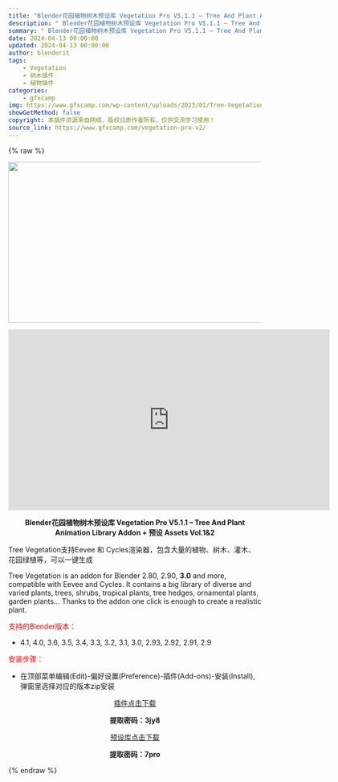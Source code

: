 ```yaml
---
title: "Blender花园植物树木预设库 Vegetation Pro V5.1.1 – Tree And Plant Animation Library Addon + 预设 Assets Vol.1&2"
description: "﻿﻿ Blender花园植物树木预设库 Vegetation Pro V5.1.1 – Tree And Plant Animation Library Addon + 预设 Assets..."
summary: "﻿﻿ Blender花园植物树木预设库 Vegetation Pro V5.1.1 – Tree And Plant Animation Library Addon + 预设 Assets..."
date: 2024-04-13 00:00:00
updated: 2024-04-13 00:00:00
author: blenderit
tags: 
    - Vegetation
    - 树木插件
    - 植物插件
categories:
    - gfxcamp
img: https://www.gfxcamp.com/wp-content/uploads/2023/01/Tree-Vegetation-Tree-And-Plant-Animation-Library-Addon.jpg
showGetMethod: false
copyright: 本插件资源来自网络，版权归原作者所有，仅供交流学习使用！
source_link: https://www.gfxcamp.com/vegetation-pro-v2/
---
```


{% raw %}
<div><p><img decoding="async" class="aligncenter size-full wp-image-120829" src="https://www.gfxcamp.com/wp-content/uploads/2023/01/Tree-Vegetation-Tree-And-Plant-Animation-Library-Addon.jpg" data-src="https://www.gfxcamp.com/wp-content/uploads/2023/01/Tree-Vegetation-Tree-And-Plant-Animation-Library-Addon.jpg" alt="" width="640" height="320" data-srcset="https://www.gfxcamp.com/wp-content/uploads/2023/01/Tree-Vegetation-Tree-And-Plant-Animation-Library-Addon.jpg 640w, https://www.gfxcamp.com/wp-content/uploads/2023/01/Tree-Vegetation-Tree-And-Plant-Animation-Library-Addon-150x75.jpg 150w" data-sizes="(max-width: 640px) 100vw, 640px"></p><p style="text-align: center;"><iframe loading="lazy" src="https://player.youku.com/embed/XNTg5MjAwMzAwNA==" width="640" height="360" frameborder="0" allowfullscreen="allowfullscreen" data-mce-fragment="1"><span data-mce-type="bookmark" style="display: inline-block; width: 0px; overflow: hidden; line-height: 0;" class="mce_SELRES_start">﻿</span><span data-mce-type="bookmark" style="display: inline-block; width: 0px; overflow: hidden; line-height: 0;" class="mce_SELRES_start">﻿</span></iframe></p><p style="text-align: center;"><strong>Blender花园植物树木预设库 Vegetation Pro V5.1.1 – Tree And Plant Animation Library Addon + 预设 Assets Vol.1&amp;2</strong></p><p>Tree Vegetation支持Eevee 和 Cycles渲染器，包含大量的植物、树木、灌木、花园绿植等，可以一键生成</p><p>Tree Vegetation is an addon for Blender 2.80, 2.90, <b>3.0</b> and more, compatible with Eevee and Cycles. It contains a big library of diverse and varied plants, trees, shrubs, tropical plants, tree hedges, ornamental plants, garden plants… Thanks to the addon one click is enough to create a realistic plant.</p><p style="text-align: left;"><span style="color: #ff0000;">支持的Blender版本：</span></p><ul>
<li style="text-align: left;">4.1, 4.0, 3.6, 3.5, 3.4, 3.3, 3.2, 3.1, 3.0, 2.93, 2.92, 2.91, 2.9</li>
</ul><p style="text-align: left;"><span style="color: #ff0000;">安装步骤：</span></p><ul>
<li>在顶部菜单编辑(Edit)-偏好设置(Preference)-插件(Add-ons)-安装(Install),弹窗里选择对应的版本zip安装</li>
</ul><p style="text-align: center;"><a class="maxbutton-3 maxbutton maxbutton-baidu" target="_blank" rel="noopener" href="https://pan.baidu.com/s/1DvUfKfw8kiFIGMsyJI7TuA?pwd=3jy8"><span class="mb-text">插件点击下载</span></a></p><p style="text-align: center;"><strong>提取密码：3jy8</strong></p><p style="text-align: center;"><a class="maxbutton-3 maxbutton maxbutton-baidu" target="_blank" rel="noopener" href="https://pan.baidu.com/s/1Jb8V4DIhT4VwOh90PBueGw?pwd=7pro"><span class="mb-text">预设库点击下载</span></a></p><p style="text-align: center;"><strong>提取密码：7pro</strong></p></div>
<div style="display: none">gfxcamp</div>
{% endraw %}